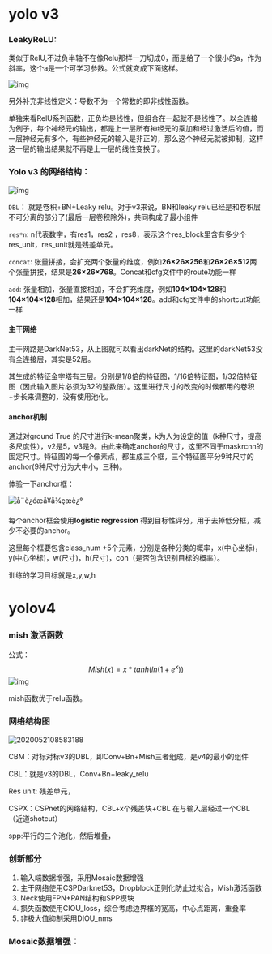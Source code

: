 # yolo v3

### LeakyReLU:

类似于RelU,不过负半轴不在像Relu那样一刀切成0，而是给了一个很小的a，作为斜率，这个a是一个可学习参数。公式就变成下面这样。

![img](D:\GitRepositories\dailyWork\zhao\image\1244340-20190704145445485-869978198.png)



另外补充非线性定义：导数不为一个常数的即非线性函数。

单独来看RelU系列函数，正负均是线性，但组合在一起就不是线性了。以全连接为例子，每个神经元的输出，都是上一层所有神经元的乘加和经过激活后的值，而一层神经元有多个，有些神经元的输入是非正的，那么这个神经元就被抑制，这样这一层的输出结果就不再是上一层的线性变换了。



### Yolo v3 的网络结构：

![img](D:\GitRepositories\dailyWork\zhao\image\yolo)

`DBL`：	就是卷积+BN+Leaky relu。对于v3来说，BN和leaky relu已经是和卷积层不可分离的部分了(最后一层卷积除外)，共同构成了最小组件

`res*n`: 	n代表数字，有res1，res2 ，res8，表示这个res_block里含有多少个res_unit，res_unit就是残差单元。

`concat`:	张量拼接，会扩充两个张量的维度，例如**26×26×256**和**26×26×512**两个张量拼接，结果是**26×26×768**。Concat和cfg文件中的route功能一样

`add`:	张量相加，张量直接相加，不会扩充维度，例如**104×104×128**和**104×104×128**相加，结果还是**104×104×128**。add和cfg文件中的shortcut功能一样

#### 主干网络 

主干网路是DarkNet53，从上图就可以看出darkNet的结构。这里的darkNet53没有全连接层，其实是52层。

其生成的特征金字塔有三层。分别是1/8倍的特征图，1/16倍特征图，1/32倍特征图（因此输入图片必须为32的整数倍）。这里进行尺寸的改变的时候都用的卷积+步长来调整的，没有使用池化。



#### anchor机制

通过对ground True 的尺寸进行k-mean聚类，k为人为设定的值（k种尺寸，提高多尺度性），v2是5，v3是9。由此来确定anchor的尺寸，这里不同于maskrcnn的固定尺寸。特征图的每一个像素点，都生成三个框，三个特征图平分9种尺寸的anchor(9种尺寸分为大中小，三种)。

体验一下anchor框：

![å¨è¿éæå¥å¾çæè¿°](D:\GitRepositories\dailyWork\zhao\image\20190331091342340.png)

每个anchor框会使用**logistic regression** 得到目标性评分，用于去掉低分框，减少不必要的anchor。

这里每个框要包含class_num +5个元素，分别是各种分类的概率，x(中心坐标)，y(中心坐标)，w(尺寸)，h(尺寸)，con（是否包含识别目标的概率）。

训练的学习目标就是x,y,w,h

# yolov4

### mish 激活函数

公式：
$$
Mish(x) = x*tanh(ln(1+e^x))
$$
![img](D:\GitRepositories\dailyWork\zhao\image\mish)

mish函数优于relu函数。

### 网络结构图

![2020052108583188](D:\GitRepositories\dailyWork\zhao\image\2020052108583188.png)

CBM：对标对标v3的DBL，即Conv+Bn+Mish三者组成，是v4的最小的组件

CBL：就是v3的DBL，Conv+Bn+leaky_relu

Res unit: 残差单元，

CSPX：CSPnet的网络结构，CBL+x个残差块+CBL 在与输入层经过一个CBL（近道shotcut）

spp:平行的三个池化，然后堆叠，

### 创新部分

1. 输入端数据增强，采用Mosaic数据增强
2. 主干网络使用CSPDarknet53，Dropblock正则化防止过拟合，Mish激活函数
3. Neck使用FPN+PAN结构和SPP模块
4. 损失函数使用CIOU_loss，综合考虑边界框的宽高，中心点距离，重叠率
5. 非极大值抑制采用DIOU_nms

### Mosaic数据增强：

